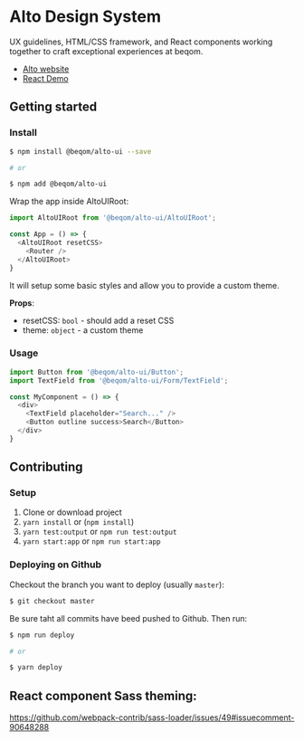 # Alto Design System

UX guidelines, HTML/CSS framework, and React components working together to craft exceptional experiences at beqom.

- [Alto website](https://beqom.github.io/alto)
- [React Demo](https://beqom.github.io/alto/storybook)

## Getting started

### Install

```sh
$ npm install @beqom/alto-ui --save

# or

$ npm add @beqom/alto-ui
```

Wrap the app inside AltoUIRoot:

```js
import AltoUIRoot from '@beqom/alto-ui/AltoUIRoot';

const App = () => {
  <AltoUIRoot resetCSS>
    <Router />
  </AltoUIRoot>
}
```

It will setup some basic styles and allow you to provide a custom theme.

**Props**:
- resetCSS: `bool` - should add a reset CSS
- theme: `object` - a custom theme

### Usage

```js
import Button from '@beqom/alto-ui/Button';
import TextField from '@beqom/alto-ui/Form/TextField';

const MyComponent = () => {
  <div>
    <TextField placeholder="Search..." />
    <Button outline success>Search</Button>
  </div>
}
```

## Contributing

### Setup

1. Clone or download project
2. `yarn install` or (`npm install`)
3. `yarn test:output` or `npm run test:output`
4. `yarn start:app` or `npm run start:app`


### Deploying on Github

Checkout the branch you want to deploy (usually `master`):

```sh
$ git checkout master
```

Be sure taht all commits have beed pushed to Github. Then run:

```sh
$ npm run deploy

# or

$ yarn deploy
```

## React component Sass theming:

https://github.com/webpack-contrib/sass-loader/issues/49#issuecomment-90648288
